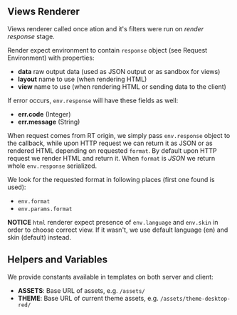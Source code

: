 Views Renderer
--------------

Views renderer called once ation and it's filters were run on _render response_
stage.

Render expect environment to contain `response` object (see Request Environment)
with properties:

- **data** raw output data (used as JSON output or as sandbox for views)
- **layout** name to use (when rendering HTML)
- **view** name to use (when rendering HTML or sending data to the client)

If error occurs, `env.response` will have these fields as well:

- **err.code** (Integer)
- **err.message** (String)

When request comes from RT origin, we simply pass `env.response` object to the
callback, while upon HTTP request we can return it as JSON or as rendered HTML
depending on requested `format`. By default upon HTTP request we render HTML and
return it. When `format` is *JSON* we return whole `env.response` serialized.

We look for the requested format in following places (first one found is used):

- `env.format`
- `env.params.format`

**NOTICE** `html` renderer expect presence of `env.language` and `env.skin` in
order to choose correct view. If it wasn't, we use default language (en) and
skin (default) instead.


## Helpers and Variables

We provide constants available in templates on both server and client:

- **ASSETS**: Base URL of assets, e.g. `/assets/`
- **THEME**: Base URL of current theme assets, e.g. `/assets/theme-desktop-red/`
